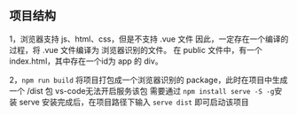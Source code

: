 ## 项目结构
1，浏览器支持 js、html、css，但是不支持 .vue 文件
因此，一定存在一个编译的过程，将 .vue 文件编译为 浏览器识别的文件。
在 public 文件中，有一个 index.html，其中存在一个id为 app 的 div。


2，```npm run build``` 将项目打包成一个浏览器识别的 package，此时在项目中生成一个 /dist 包
vs-code无法开启服务该包
需要通过 ```npm install serve -S -g```安装 serve
安装完成后，在项目路径下输入 ```serve dist``` 即可启动该项目
